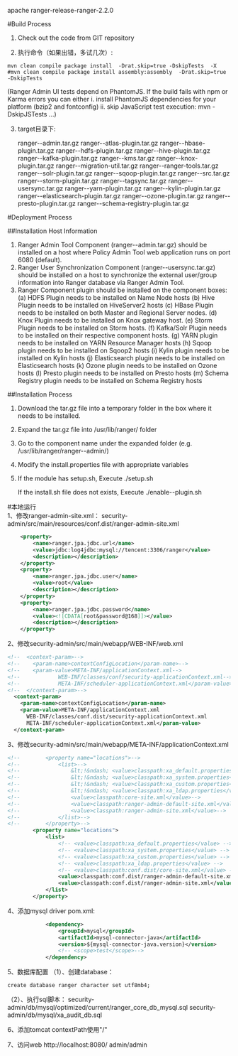 
apache ranger-release-ranger-2.2.0


#Build Process  


1. Check out the code from GIT repository

2. 执行命令（如果出错，多试几次）:
```shell
mvn clean compile package install  -Drat.skip=true -DskipTests  -X
#mvn clean compile package install assembly:assembly  -Drat.skip=true -DskipTests 

```
   (Ranger Admin UI tests depend on PhantomJS. If the build fails with npm or Karma errors you can either
      i. install PhantomJS dependencies for your platform (bzip2 and fontconfig)
     ii. skip JavaScript test execution: mvn -DskipJSTests ...)

3. target目录下:

   ranger-<version>-admin.tar.gz
   ranger-<version>-atlas-plugin.tar.gz
   ranger-<version>-hbase-plugin.tar.gz
   ranger-<version>-hdfs-plugin.tar.gz
   ranger-<version>-hive-plugin.tar.gz
   ranger-<version>-kafka-plugin.tar.gz
   ranger-<version>-kms.tar.gz
   ranger-<version>-knox-plugin.tar.gz
   ranger-<version>-migration-util.tar.gz
   ranger-<version>-ranger-tools.tar.gz
   ranger-<version>-solr-plugin.tar.gz
   ranger-<version>-sqoop-plugin.tar.gz
   ranger-<version>-src.tar.gz
   ranger-<version>-storm-plugin.tar.gz
   ranger-<version>-tagsync.tar.gz
   ranger-<version>-usersync.tar.gz
   ranger-<version>-yarn-plugin.tar.gz
   ranger-<version>-kylin-plugin.tar.gz
   ranger-<version>-elasticsearch-plugin.tar.gz
   ranger-<version>-ozone-plugin.tar.gz
   ranger-<version>-presto-plugin.tar.gz
   ranger-<version>-schema-registry-plugin.tar.gz



#Deployment Process  

##Installation Host Information
1.  Ranger Admin Tool Component  (ranger-<version-number>-admin.tar.gz) should be installed on a host where Policy Admin Tool web application runs on port 6080 (default).
2.  Ranger User Synchronization Component (ranger-<version-number>-usersync.tar.gz) should be installed on a host to synchronize the external user/group information into Ranger database via Ranger Admin Tool.
3.  Ranger Component plugin should be installed on the component boxes:
    (a)  HDFS Plugin needs to be installed on Name Node hosts
    (b)  Hive Plugin needs to be installed on HiveServer2 hosts
    (c)  HBase Plugin needs to be installed on both Master and Regional Server nodes.
    (d)  Knox Plugin needs to be installed on Knox gateway host.
    (e)  Storm Plugin needs to be installed on Storm hosts.
    (f)  Kafka/Solr Plugin needs to be installed on their respective component hosts.
    (g)  YARN plugin needs to be installed on YARN Resource Manager hosts
    (h)  Sqoop plugin needs to be installed on Sqoop2 hosts
    (i)  Kylin plugin needs to be installed on Kylin hosts
    (j)  Elasticsearch plugin needs to be installed on Elasticsearch hosts
    (k)  Ozone plugin needs to be installed on Ozone hosts
    (l)  Presto plugin needs to be installed on Presto hosts
    (m)  Schema Registry plugin needs to be installed on Schema Registry hosts

##Installation Process  

1. Download the tar.gz file into a temporary folder in the box where it needs to be installed.
2. Expand the tar.gz file into /usr/lib/ranger/ folder
3. Go to the component name under the expanded folder (e.g. /usr/lib/ranger/ranger-<version-number>-admin/)
4. Modify the install.properties file with appropriate variables
5. If the module has setup.sh, 
       Execute ./setup.sh

   If the install.sh file does not exists, 
       Execute ./enable-<component>-plugin.sh


#本地运行    
1、修改ranger-admin-site.xml：
security-admin/src/main/resources/conf.dist/ranger-admin-site.xml
```xml
	<property>
		<name>ranger.jpa.jdbc.url</name>
		<value>jdbc:log4jdbc:mysql://tencent:3306/ranger</value>
		<description></description>
	</property>
	<property>
		<name>ranger.jpa.jdbc.user</name>
		<value>root</value>
		<description></description>
	</property>
	<property>
		<name>ranger.jpa.jdbc.password</name>
		<value><![CDATA[root&password@168]]></value>
		<description></description>
	</property>

```

2、修改security-admin/src/main/webapp/WEB-INF/web.xml
```xml
<!--  <context-param>-->
<!--    <param-name>contextConfigLocation</param-name>-->
<!--    <param-value>META-INF/applicationContext.xml-->
<!--			WEB-INF/classes/conf/security-applicationContext.xml-->
<!--			META-INF/scheduler-applicationContext.xml</param-value>-->
<!--  </context-param>-->
  <context-param>
    <param-name>contextConfigLocation</param-name>
    <param-value>META-INF/applicationContext.xml
      WEB-INF/classes/conf.dist/security-applicationContext.xml
      META-INF/scheduler-applicationContext.xml</param-value>
  </context-param>
```

3、修改security-admin/src/main/webapp/META-INF/applicationContext.xml
```xml
<!--		<property name="locations">-->
<!--			<list>-->
<!--				&lt;!&ndash; <value>classpath:xa_default.properties</value> &ndash;&gt;-->
<!--				&lt;!&ndash; <value>classpath:xa_system.properties</value> &ndash;&gt;-->
<!--				&lt;!&ndash; <value>classpath:xa_custom.properties</value> &ndash;&gt;-->
<!--				&lt;!&ndash; <value>classpath:xa_ldap.properties</value> &ndash;&gt;-->
<!--				<value>classpath:core-site.xml</value>-->
<!--				<value>classpath:ranger-admin-default-site.xml</value>-->
<!--				<value>classpath:ranger-admin-site.xml</value>-->
<!--			</list>-->
<!--		</property>-->
		<property name="locations">
			<list>
				<!-- <value>classpath:xa_default.properties</value> -->
				<!-- <value>classpath:xa_system.properties</value> -->
				<!-- <value>classpath:xa_custom.properties</value> -->
				<!-- <value>classpath:xa_ldap.properties</value> -->
				<!-- <value>classpath:conf.dist/core-site.xml</value> -->
				<value>classpath:conf.dist/ranger-admin-default-site.xml</value>
				<value>classpath:conf.dist/ranger-admin-site.xml</value>
			</list>
		</property>
```

4、添加mysql driver
pom.xml:
```xml
            <dependency>
                <groupId>mysql</groupId>
                <artifactId>mysql-connector-java</artifactId>
                <version>${mysql-connector-java.version}</version>
                <!-- <scope>test</scope>-->
            </dependency>
```


5、数据库配置
（1）、创建database：
```mysql
create database ranger character set utf8mb4;
```
（2）、执行sql脚本：
security-admin/db/mysql/optimized/current/ranger_core_db_mysql.sql
security-admin/db/mysql/xa_audit_db.sql


6、添加tomcat
contextPath使用"/"


7、访问web
http://localhost:8080/
admin/admin
